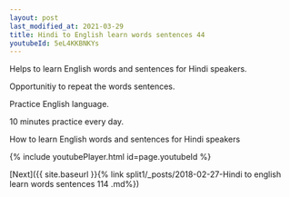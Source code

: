 ```yaml
---
layout: post
last_modified_at: 2021-03-29
title: Hindi to English learn words sentences 44 
youtubeId: 5eL4KKBNKYs
---
```

 
 
Helps to learn English words and sentences for Hindi speakers.

Opportunitiy to repeat the words sentences. 

Practice English language. 
 
10 minutes practice every day. 
 
How to learn English words and sentences for Hindi speakers 
 
{% include youtubePlayer.html id=page.youtubeId %}
 
 
[Next]({{ site.baseurl }}{% link  split1/_posts/2018-02-27-Hindi to english learn words sentences 114 .md%})
 
